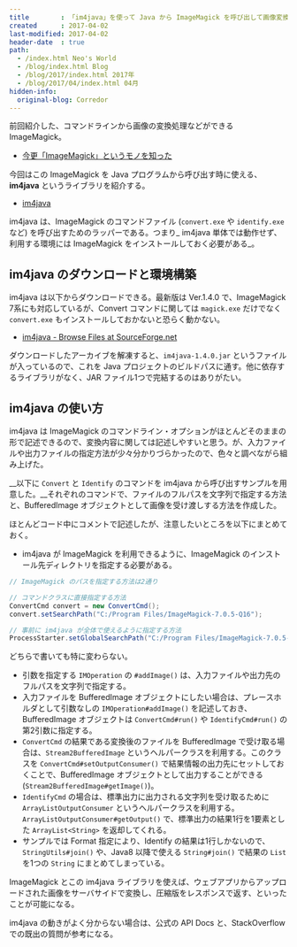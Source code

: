```yaml
---
title        : 「im4java」を使って Java から ImageMagick を呼び出して画像変換や画像情報取得をする
created      : 2017-04-02
last-modified: 2017-04-02
header-date  : true
path:
  - /index.html Neo's World
  - /blog/index.html Blog
  - /blog/2017/index.html 2017年
  - /blog/2017/04/index.html 04月
hidden-info:
  original-blog: Corredor
---
```


前回紹介した、コマンドラインから画像の変換処理などができる ImageMagick。

- [今更「ImageMagick」というモノを知った](/blog/2017/04/01-02.html)

今回はこの ImageMagick を Java プログラムから呼び出す時に使える、__im4java__ というライブラリを紹介する。

- [im4java](http://im4java.sourceforge.net/)

im4java は、ImageMagick のコマンドファイル (`convert.exe` や `identify.exe` など) を呼び出すためのラッパーである。つまり_ im4java 単体では動作せず、利用する環境には ImageMagick をインストールしておく必要がある_。

## im4java のダウンロードと環境構築

im4java は以下からダウンロードできる。最新版は Ver.1.4.0 で、ImageMagick 7系にも対応しているが、Convert コマンドに関しては `magick.exe` だけでなく `convert.exe` もインストールしておかないと恐らく動かない。

- [im4java - Browse Files at SourceForge.net](https://sourceforge.net/projects/im4java/files/)

ダウンロードしたアーカイブを解凍すると、`im4java-1.4.0.jar` というファイルが入っているので、これを Java プロジェクトのビルドパスに通す。他に依存するライブラリがなく、JAR ファイル1つで完結するのはありがたい。

## im4java の使い方

im4java は ImageMagick のコマンドライン・オプションがほとんどそのままの形で記述できるので、変換内容に関しては記述しやすいと思う。が、入力ファイルや出力ファイルの指定方法が少々分かりづらかったので、色々と調べながら組み上げた。

__以下に `Convert` と `Identify` のコマンドを im4java から呼び出すサンプルを用意した。__それぞれのコマンドで、ファイルのフルパスを文字列で指定する方法と、BufferedImage オブジェクトとして画像を受け渡しする方法を作成した。

ほとんどコード中にコメントで記述したが、注意したいところを以下にまとめておく。

- im4java が ImageMagick を利用できるように、ImageMagick のインストール先ディレクトリを指定する必要がある。

```java
// ImageMagick のパスを指定する方法は2通り

// コマンドクラスに直接指定する方法
ConvertCmd convert = new ConvertCmd();
convert.setSearchPath("C:/Program Files/ImageMagick-7.0.5-Q16");

// 事前に im4java が全体で使えるように指定する方法
ProcessStarter.setGlobalSearchPath("C:/Program Files/ImageMagick-7.0.5-Q16");
```

どちらで書いても特に変わらない。

- 引数を指定する `IMOperation` の `#addImage()` は、入力ファイルや出力先のフルパスを文字列で指定する。
- 入力ファイルを BufferedImage オブジェクトにしたい場合は、プレースホルダとして引数なしの `IMOperation#addImage()` を記述しておき、BufferedImage オブジェクトは `ConvertCmd#run()` や `IdentifyCmd#run()` の第2引数に指定する。
- `ConvertCmd` の結果である変換後のファイルを BufferedImage で受け取る場合は、`Stream2BufferedImage` というヘルパークラスを利用する。このクラスを `ConvertCmd#setOutputConsumer()` で結果情報の出力先にセットしておくことで、BufferedImage オブジェクトとして出力することができる (`Stream2BufferedImage#getImage()`)。
- `IdentifyCmd` の場合は、標準出力に出力される文字列を受け取るために `ArrayListOutputConsumer` というヘルパークラスを利用する。`ArrayListOutputConsumer#getOutput()` で、標準出力の結果1行を1要素とした `ArrayList<String>` を返却してくれる。
- サンプルでは Format 指定により、Identify の結果は1行しかないので、`StringUtils#join()` や、Java8 以降で使える `String#join()` で結果の `List` を1つの `String` にまとめてしまっている。

ImageMagick とこの im4java ライブラリを使えば、ウェブアプリからアップロードされた画像をサーバサイドで変換し、圧縮版をレスポンスで返す、といったことが可能になる。

im4java の動きがよく分からない場合は、公式の API Docs と、StackOverflow での既出の質問が参考になる。
